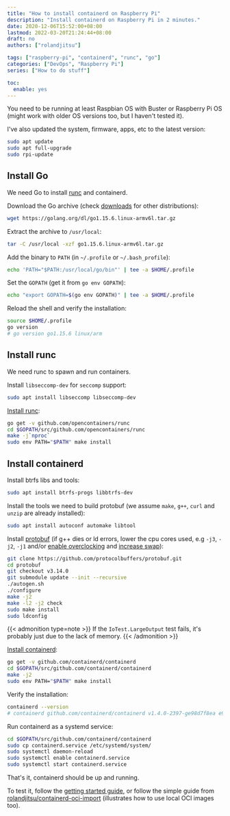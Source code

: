 ```yaml
---
title: "How to install containerd on Raspberry Pi"
description: "Install containerd on Raspberry Pi in 2 minutes."
date: 2020-12-06T15:52:00+08:00
lastmod: 2022-03-20T21:24:44+08:00
draft: no
authors: ["rolandjitsu"]

tags: ["raspberry-pi", "containerd", "runc", "go"]
categories: ["DevOps", "Raspberry Pi"]
series: ["How to do stuff"]

toc:
  enable: yes
---
```


You need to be running at least Raspbian OS with Buster or Raspberry Pi OS (might work with older OS versions too, but I haven't tested it).

I've also updated the system, firmware, apps, etc to the latest version:
```bash
sudo apt update
sudo apt full-upgrade
sudo rpi-update
```

## Install Go
We need Go to install [runc](https://github.com/opencontainers/runc) and containerd.

Download the Go archive (check [downloads](https://golang.org/dl/) for other distributions):
```bash
wget https://golang.org/dl/go1.15.6.linux-armv6l.tar.gz
```

Extract the archive to `/usr/local`:
```bash
tar -C /usr/local -xzf go1.15.6.linux-armv6l.tar.gz
```

Add the binary to `PATH` (in `~/.profile` or `~/.bash_profile`):
```bash
echo 'PATH="$PATH:/usr/local/go/bin"' | tee -a $HOME/.profile
```

Set the `GOPATH` (get it from `go env GOPATH`):
```bash
echo "export GOPATH=$(go env GOPATH)" | tee -a $HOME/.profile
```

Reload the shell and verify the installation:
```bash
source $HOME/.profile
go version
# go version go1.15.6 linux/arm
```

## Install runc
We need runc to spawn and run containers.

Install `libseccomp-dev` for `seccomp` support:
```bash
sudo apt install libseccomp libseccomp-dev
```

[Install runc](https://github.com/containerd/containerd/blob/master/BUILDING.md#build-runc):
```bash
go get -v github.com/opencontainers/runc
cd $GOPATH/src/github.com/opencontainers/runc
make -j`nproc`
sudo env PATH="$PATH" make install
```

## Install containerd
Install btrfs libs and tools:
```bash
sudo apt install btrfs-progs libbtrfs-dev
```

Install the tools we need to build protobuf (we assume `make`, `g++`, `curl` and `unzip` are already installed):
```bash
sudo apt install autoconf automake libtool
```

Install [protobuf](https://github.com/protocolbuffers/protobuf/blob/master/src/README.md) (if g++ dies or ld errors, lower the cpu cores used, e.g `-j3`, `-j2`, `-j1` and/or [enable overclocking](https://www.raspberrypi.org/documentation/configuration/config-txt/overclocking.md) and [increase swap](https://pimylifeup.com/raspberry-pi-swap-file/)):
```bash
git clone https://github.com/protocolbuffers/protobuf.git
cd protobuf
git checkout v3.14.0
git submodule update --init --recursive
./autogen.sh
./configure
make -j2
make -l2 -j2 check
sudo make install
sudo ldconfig
```

{{< admonition type=note >}}
If the `IoTest.LargeOutput` test fails, it's probably just due to the lack of memory.
{{< /admonition >}}

[Install containerd](https://github.com/containerd/containerd/blob/master/BUILDING.md):
```bash
go get -v github.com/containerd/containerd
cd $GOPATH/src/github.com/containerd/containerd
make -j2
sudo env PATH="$PATH" make install
```

Verify the installation:
```bash
containerd --version
# containerd github.com/containerd/containerd v1.4.0-2397-ge98d7f8ea e98d7f8eaafce9da741ef37c7fedcde571806dcb
```

Run containerd as a systemd service:
```bash
cd $GOPATH/src/github.com/containerd/containerd
sudo cp containerd.service /etc/systemd/system/
sudo systemctl daemon-reload
sudo systemctl enable containerd.service
sudo systemctl start containerd.service
```

That's it, containerd should be up and running.

To test it, follow the [getting started guide](https://containerd.io/docs/getting-started/), or follow the simple guide from [rolandjitsu/containerd-oci-import](https://github.com/rolandjitsu/containerd-oci-import) (illustrates how to use local OCI images too).
